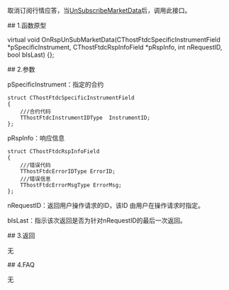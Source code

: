 <p>取消订阅行情应答，当<a href="../../CTHOSTFTDCMDAPI/UNSUBSCRIBEMARKETDATA/">UnSubscribeMarketData</a>后，调用此接口。</p>
<span class="anchor" id="c192a3c0-d272-4d4b-9db0-1dd22b9176d4"></span>
## 1.函数原型
<p>virtual void OnRspUnSubMarketData(CThostFtdcSpecificInstrumentField *pSpecificInstrument, CThostFtdcRspInfoField *pRspInfo, int nRequestID, bool bIsLast) {};</p>
<span class="anchor" id="289a7cdb-0a28-4fd8-9292-1adc36d4c7d5"></span>
## 2.参数
<p>pSpecificInstrument：指定的合约</p>
<pre><code>struct CThostFtdcSpecificInstrumentField
{
    ///合约代码
    TThostFtdcInstrumentIDType  InstrumentID;
};
</code></pre>
<p>pRspInfo：响应信息</p>
<pre><code>struct CThostFtdcRspInfoField
{
    ///错误代码
    TThostFtdcErrorIDType ErrorID;
    ///错误信息
    TThostFtdcErrorMsgType ErrorMsg;
};
</code></pre>
<p>nRequestID：返回用户操作请求的ID，该ID 由用户在操作请求时指定。</p>
<p>bIsLast：指示该次返回是否为针对nRequestID的最后一次返回。</p>
<span class="anchor" id="4e4084ff-6577-4eb5-9357-e7850e2e31e7"></span>
## 3.返回
<p>无</p>
<span class="anchor" id="b1a2b7a4-946b-46d0-9935-2a165bd81d41"></span>
## 4.FAQ
<p>无</p>
